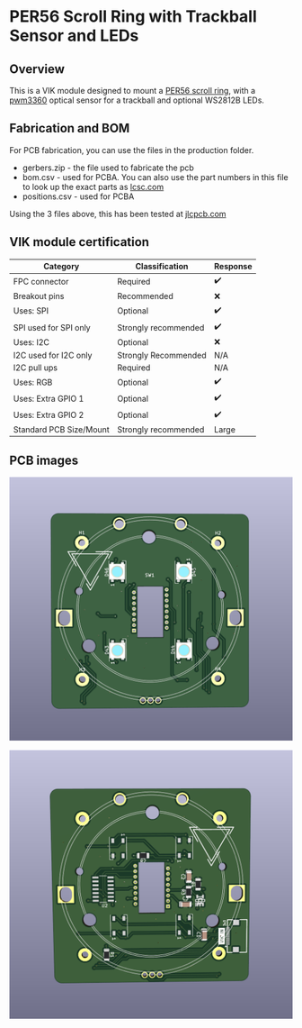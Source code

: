 # PER56 Scroll Ring with Trackball Sensor and LEDs

## Overview

This is a VIK module designed to mount a [PER56 scroll ring](https://www.mouser.com/new/bourns/bourns-per56-incremental-ring-encoders/), with a [pwm3360](https://www.epsglobal.com/Media-Library/EPSGlobal/Products/files/pixart/PMW3360DM-T2QU.pdf) optical sensor for a trackball and optional WS2812B LEDs.

## Fabrication and BOM

For PCB fabrication, you can use the files in the production folder.

* gerbers.zip - the file used to fabricate the pcb
* bom.csv - used for PCBA. You can also use the part numbers in this file to look up the exact parts as [lcsc.com](https://lcsc.com)
* positions.csv - used for PCBA

Using the 3 files above, this has been tested at [jlcpcb.com](https://jlcpcb.com)


## VIK module certification

| Category                | Classification          | Response           |
| ----------------------- | ----------------------- | ------------------ |
| FPC connector           | Required                | :heavy_check_mark: |
| Breakout pins           | Recommended             | :x:                |
| Uses: SPI               | Optional                | :heavy_check_mark: |
| SPI used for SPI only   | Strongly recommended    | :heavy_check_mark: |
| Uses: I2C               | Optional                | :x:                |
| I2C used for I2C only   | Strongly Recommended    | N/A                |
| I2C pull ups            | Required                | N/A                |
| Uses: RGB               | Optional                | :heavy_check_mark: |
| Uses: Extra GPIO 1      | Optional                | :heavy_check_mark: |
| Uses: Extra GPIO 2      | Optional                | :heavy_check_mark: |
| Standard PCB Size/Mount | Strongly recommended    | Large              |

## PCB images

![pcb front](images/per56-pmw3360-leds-module-front.png)

![pcb back](images/per56-pmw3360-leds-module-back.png)